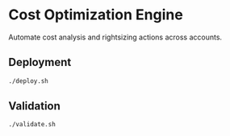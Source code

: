# Cost Optimization Engine

Automate cost analysis and rightsizing actions across accounts.

## Deployment

```bash
./deploy.sh
```

## Validation

```bash
./validate.sh
```
